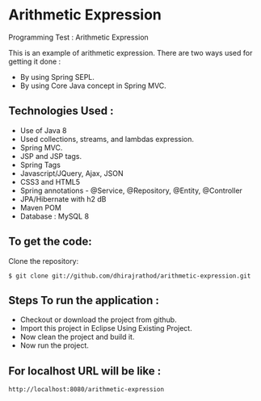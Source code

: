 # Arithmetic Expression
Programming Test : Arithmetic Expression
 
This is an example of arithmetic expression. There are two ways used for getting it done :
 
* By using Spring SEPL.
* By using Core Java concept in Spring MVC.

Technologies Used :
-------------------
* Use of Java 8
* Used collections, streams, and lambdas expression.
* Spring MVC.
* JSP and JSP tags.
* Spring Tags
* Javascript/JQuery, Ajax, JSON
* CSS3 and HTML5
* Spring annotations - @Service, @Repository, @Entity, @Controller
* JPA/Hibernate with h2 dB
* Maven POM
* Database : MySQL 8

To get the code:
-------------------
Clone the repository:

    $ git clone git://github.com/dhirajrathod/arithmetic-expression.git

Steps To run the application :
-------------------
* Checkout or download the project from github.
* Import this project in Eclipse Using Existing Project.
* Now clean the project and build it.
* Now run the project.

For localhost URL will be like :
-------------------
    http://localhost:8080/arithmetic-expression
